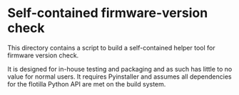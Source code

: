 # Self-contained firmware-version check

This directory contains a script to build a self-contained helper tool for firmware version check.

It is designed for in-house testing and packaging and as such has little to no value for normal users. It requires Pyinstaller and assumes all dependencies for the flotilla Python API are met on the build system. 
